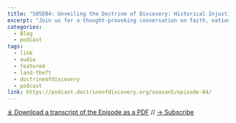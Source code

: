 ```yaml
---
title: "S05E04: Unveiling the Doctrine of Discovery: Historical Injustice and Pathways to Healing with Steven J. Schwartzberg"
excerpt: "Join us for a thought-provoking conversation on faith, nationalism, and Indigenous sovereignty. Special guest Steve Schwartzberg shares insights on historical myths and their lasting legacies. Don't miss it!"
categories:
  - Blog
  - podcast
tags:
  - link
  - audio
  - featured
  - land-theft
  - doctrineofdiscovery
  - podcast
link: https://podcast.doctrineofdiscovery.org/season5/episode-04/
---
```

<div id="buzzsprout-player-16099004"></div><script src="https://www.buzzsprout.com/1926214/episodes/16099004-s05e04-unveiling-the-doctrine-of-discovery-historical-injustice-and-pathways-to-healing.js?container_id=buzzsprout-player-16099004&player=small" type="text/javascript" charset="utf-8"></script>

[⤓ Download a transcript of the Episode as a PDF](https://podcast.doctrineofdiscovery.org/assets/pdfs/S05E04-Unveiling_the_Doctrine_of_Discovery_Historical_Injustice_and_Pathways_to_Healing.pdf) // [→ Subscribe](https://podcast.doctrineofdiscovery.org/subscribe/)
